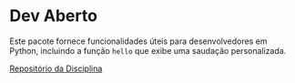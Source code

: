 # Dev Aberto

Este pacote fornece funcionalidades úteis para desenvolvedores em Python, incluindo a função `hello` que exibe uma saudação personalizada.

[Repositório da Disciplina](https://github.com/insper/open-dev)